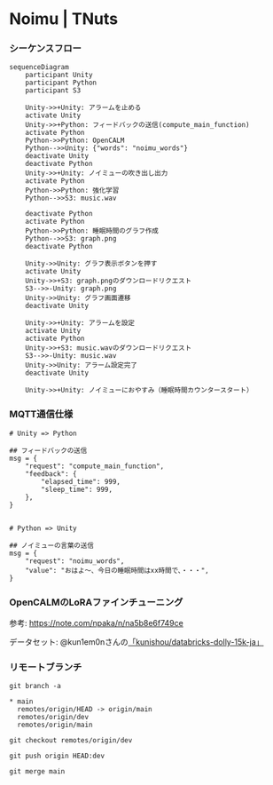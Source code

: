 # Noimu | TNuts

### シーケンスフロー
```mermaid
sequenceDiagram
    participant Unity
    participant Python
    participant S3

    Unity->>+Unity: アラームを止める
    activate Unity
    Unity->>+Python: フィードバックの送信(compute_main_function)
    activate Python
    Python->>Python: OpenCALM
    Python-->>Unity: {"words": "noimu_words"}
    deactivate Unity
    deactivate Python
    Unity->>+Unity: ノイミューの吹き出し出力
    activate Python
    Python->>Python: 強化学習
    Python-->>S3: music.wav

    deactivate Python
    activate Python
    Python->>Python: 睡眠時間のグラフ作成
    Python-->>S3: graph.png
    deactivate Python

    Unity->>Unity: グラフ表示ボタンを押す
    activate Unity
    Unity->>+S3: graph.pngのダウンロードリクエスト
    S3-->>-Unity: graph.png
    Unity->>Unity: グラフ画面遷移
    deactivate Unity

    Unity->>+Unity: アラームを設定
    activate Unity
    activate Python
    Unity->>+S3: music.wavのダウンロードリクエスト
    S3-->>-Unity: music.wav
    Unity->>Unity: アラーム設定完了
    deactivate Unity

    Unity->>+Unity: ノイミューにおやすみ（睡眠時間カウンタースタート）
```

### MQTT通信仕様

```
# Unity => Python

## フィードバックの送信
msg = {
    "request": "compute_main_function",
    "feedback": {
        "elapsed_time": 999,
        "sleep_time": 999,
    },
}


# Python => Unity

## ノイミューの言葉の送信
msg = {
    "request": "noimu_words",
    "value": "おはよ〜、今日の睡眠時間はxx時間で、・・・",
}
```

### OpenCALMのLoRAファインチューニング

参考:
https://note.com/npaka/n/na5b8e6f749ce

データセット: @kun1em0nさんの[「kunishou/databricks-dolly-15k-ja」](https://github.com/kunishou/databricks-dolly-15k-ja)


### リモートブランチ
```
git branch -a
```

```
* main
  remotes/origin/HEAD -> origin/main
  remotes/origin/dev
  remotes/origin/main
```

```
git checkout remotes/origin/dev
```

```
git push origin HEAD:dev
```

```
git merge main
```